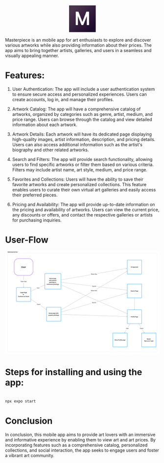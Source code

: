 <p align="center">
  <img src="https://github.com/prince-ao/masterpiece/blob/main/assets/images/icons/ios/AppIcon-29%403x.png" />
</p>
Masterpiece is an mobile app for art enthusiasts to explore and discover various artworks while also providing information about their prices. The app aims to bring together artists, galleries, and users in a seamless and visually appealing manner.

# Features:

1. User Authentication: The app will include a user authentication system to ensure secure access and personalized experiences. Users can create accounts, log in, and manage their profiles.

2. Artwork Catalog: The app will have a comprehensive catalog of artworks, organized by categories such as genre, artist, medium, and price range. Users can browse through the catalog and view detailed information about each artwork.

3. Artwork Details: Each artwork will have its dedicated page displaying high-quality images, artist information, description, and pricing details. Users can also access additional information such as the artist's biography and other related artworks.

4. Search and Filters: The app will provide search functionality, allowing users to find specific artworks or filter them based on various criteria. Filters may include artist name, art style, medium, and price range.

5. Favorites and Collections: Users will have the ability to save their favorite artworks and create personalized collections. This feature enables users to curate their own virtual art galleries and easily access their preferred pieces.

6. Pricing and Availability: The app will provide up-to-date information on the pricing and availability of artworks. Users can view the current price, any discounts or offers, and contact the respective galleries or artists for purchasing inquiries.

# User-Flow

![Untitled.png](https://github.com/prince-ao/masterpiece/blob/main/assets/images/Untitled.png)

# Steps for installing and using the app:

```bash

npx expo start
```

# Conclusion

In conclusion, this mobile app aims to provide art lovers with an immersive and informative experience by enabling them to view art and art prices. By incorporating features such as a comprehensive catalog, personalized collections, and social interaction, the app seeks to engage users and foster a vibrant art community.
